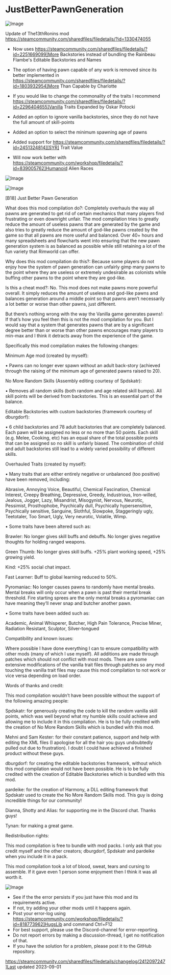 # JustBetterPawnGeneration

![Image](https://i.imgur.com/buuPQel.png)

Update of The13thRonins mod
https://steamcommunity.com/sharedfiles/filedetails/?id=1330474055

- Now uses https://steamcommunity.com/sharedfiles/filedetails/?id=2251669099]More Backstories instead of bundling the Rainbeau Flambe's Editable Backstories and Names
- The option of having pawn capable of any work is removed since its better implemented in https://steamcommunity.com/sharedfiles/filedetails/?id=1803932954]More Than Capable by Charlotte
- If you would like to change the commonality of the traits I recommend https://steamcommunity.com/sharedfiles/filedetails/?id=2296404655]Vanilla Traits Expanded by Oskar Potocki

- Added an option to ignore vanilla backstories, since they do not have the full amount of skill-points
- Added an option to select the minimum spawning age of pawns
- Added support for https://steamcommunity.com/sharedfiles/filedetails/?id=2451324814][SYR] Trait Value
- Will now work better with https://steamcommunity.com/workshop/filedetails/?id=839005762]Humanoid Alien Races

![Image](https://i.imgur.com/pufA0kM.png)

	
![Image](https://i.imgur.com/Z4GOv8H.png)

[B18] Just Better Pawn Generation

What does this mod compilation do?: Completely overhauls the way all pawns are generated to get rid of certain mechanics that many players find frustrating or even downright unfair. The mod compilation tries to greatly reduce the amount of useless pawns that are generated by the game and also tries to greatly reduce the amount of god-like pawns created by the game so that all pawns are more useful and balanced. Over 40+ hours and many spreadsheets and flowcharts went into ensuring that the new pawn generation system is as balanced as possible while still retaining a lot of the fun variety that Rimworld can offer.

Why does this mod compilation do this?: Because some players do not enjoy how the system of pawn generation can unfairly gimp many pawns to the point where they are useless or extremely undesirable as colonists while buffing other pawns to the point where they are god-like.

Is this a cheat mod?: No. This mod does not make pawns more powerful overall. It simply reduces the amount of useless and god-like pawns and balances generation around a middle point so that pawns aren’t necessarily a lot better or worse than other pawns, just different.

But there’s nothing wrong with the way the Vanilla game generates pawns!: If that’s how you feel then this is not the mod compilation for you. But I would say that a system that generates pawns that are by a significant degree better than or worse than other pawns encourages many players to min-max and I think it detracts away from the experience of the game.

Specifically this mod compilation makes the following changes:

Minimum Age mod (created by myself):

•	Pawns can no longer ever spawn without an adult back-story (achieved through the raising of the minimum age of generated pawns raised to 20).

No More Random Skills (Assembly editing courtesy of Spdskatr):

•	Removes all random skills (both random and age related skill bumps). All skill points will be derived from backstories. This is an essential part of the balance.

Editable Backstories with custom backstories (framework courtesy of dburgdorf):

•	6 child backstories and 78 adult backstories that are completely balanced. Each pawn will be assigned no less or no more than 50 points. Each skill (e.g. Melee, Cooking, etc) has an equal share of the total possible points that can be assigned so no skill is unfairly biased. The combination of child and adult backstories still lead to a widely varied possibility of different skills.

Overhauled Traits (created by myself):

•	Many traits that are either entirely negative or unbalanced (too positive) have been removed, including:

Abrasive, Annoying Voice, Beautiful, Chemical Fascination, Chemical Interest, Creepy Breathing, Depressive, Greedy, Industrious, Iron-willed, Jealous, Jogger, Lazy, Misandrist, Misogynist, Nervous, Neurotic, Pessimist, Prosthophobe, Psychically dull, Psychically hypersensitive, Psychically sensitive, Sanguine, Slothful, Slowpoke, Staggeringly ugly, Teetotaler, Too Smart, Ugly, Very neurotic, Volatile, Wimp.

•	Some traits have been altered such as:

Brawler: No longer gives skill buffs and debuffs. No longer gives negative thoughts for holding ranged weapons.

Green Thumb: No longer gives skill buffs. +25% plant working speed, +25% growing yield.

Kind: +25% social chat impact.

Fast Learner: Buff to global learning reduced to 50%.

Pyromaniac: No longer causes pawns to randomly have mental breaks. Mental breaks will only occur when a pawn is past their mental break threshold. Fire starting sprees are the only mental breaks a pyromaniac can have meaning they’ll never snap and butcher another pawn.

•	Some traits have been added such as:

Academic, Animal Whisperer, Butcher, High Pain Tolerance, Precise Miner, Radiation Resistant, Sculptor, Silver-tongued

Compatibility and known issues:

Where possible I have done everything I can to ensure compatibility with other mods (many of which I use myself). All additions are made through patches which should not conflict with most mods. There are some extensive modifications of the vanilla trait files through patches so any mod touching the vanilla trait files may cause this mod compilation to not work or vice versa depending on load order.

Words of thanks and credit:

This mod compilation wouldn’t have been possible without the support of the following amazing people:

Spdskatr: for generously creating the code to kill the random vanilla skill points, which was well beyond what my humble skills could achieve and allowing me to include it in this compilation. He is to be fully credited with the creation of No More Random Skills which is bundled with this mod.

Mehni and Sam Kester: for their constant patience, support and help with editing the XML files (I apologise for all the hair you guys undoubtedly pulled out due to frustration). I doubt I could have achieved a finished product without these guys.

dburgdorf: for creating the editable backstories framework, without which this mod compilation would not have been possible. He is to be fully credited with the creation of Editable Backstories which is bundled with this mod.

pardeike: for the creation of Harmony, a DLL editing framework that Spdskatr used to create the No More Random Skills mod. This guy is doing incredible things for our community!

Dianna, Shotty and Alias: for supporting me in the Discord chat. Thanks guys!

Tynan: for making a great game.

Redistribution rights:

This mod compilation is free to bundle with mod packs. I only ask that you credit myself and the other creators; dburgdorf, Spdskatr and pardeike when you include it in a pack.

This mod compilation took a lot of blood, sweat, tears and cursing to assemble. If it gave even 1 person some enjoyment then I think it was all worth it.

![Image](https://i.imgur.com/PwoNOj4.png)



-  See if the the error persists if you just have this mod and its requirements active.
-  If not, try adding your other mods until it happens again.
-  Post your error-log using https://steamcommunity.com/workshop/filedetails/?id=818773962]HugsLib and command Ctrl+F12
-  For best support, please use the Discord-channel for error-reporting.
-  Do not report errors by making a discussion-thread, I get no notification of that.
-  If you have the solution for a problem, please post it to the GitHub repository.



https://steamcommunity.com/sharedfiles/filedetails/changelog/2412097247]Last updated 2023-09-01
